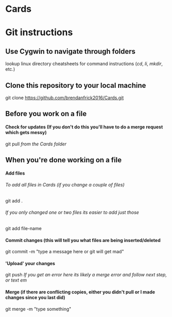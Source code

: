# Cards

# Git instructions

## Use Cygwin to navigate through folders

lookup linux directory cheatsheets for command instructions (*cd*, *li*, *mkdir*, etc.)

## Clone this repository to your local machine

git clone https://github.com/brendanfrick2016/Cards.git

## Before you work on a file
#### Check for updates (If you don't do this you'll have to do a merge request which gets messy) 
git pull *from the Cards folder*

## When you're done working on a file
#### Add files 
###### To add all files in Cards (if you change a couple of files)
git add .
###### If you only changed one or two files its easier to add just those
git add file-name

#### Commit changes (this will tell you what files are being inserted/deleted
git commit -m "type a message here or git will get mad"

#### 'Upload' your changes
git push *If you get an error here its likely a merge error and follow next step, or text em*

#### Merge (if there are conflicting copies, either you didn't pull or I made changes since you last did)
git merge -m "type something"
